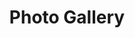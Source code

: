 ---
layout: default
title: Photo Gallery
description: Some inspirations of previous Coderetreats
---
